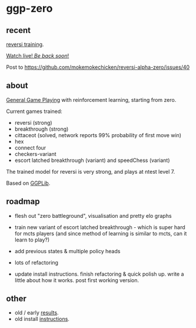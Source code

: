 ggp-zero
========

recent
------

[reversi training](https://github.com/ggplib/ggp-zero/blob/dev/doc/reversi_record.md).

[Watch live! *Be back soon*!](http://simulated.tech:8800/index.html/)

Post to https://github.com/mokemokechicken/reversi-alpha-zero/issues/40

about
------

[General Game Playing](https://en.wikipedia.org/wiki/General_game_playing) with
reinforcement learning, starting from zero.

Current games trained:

 * reversi (strong)
 * breakthrough (strong)
 * cittaceot (solved, network reports 99% probability of first move win)
 * hex
 * connect four
 * checkers-variant
 * escort latched breakthrough (variant) and speedChess (variant)

The trained model for reversi is very strong, and plays at ntest level 7.

Based on [GGPLib](https://github.com/ggplib/ggplib).


roadmap
-------
 * flesh out "zero battleground", visualisation and pretty elo graphs

 * train new variant of escort latched breakthrough - which is super hard for mcts players (and
   since method of learning is similar to mcts, can it learn to play?)

 * add previous states & multiple policy heads

 * lots of refactoring

 * update install instructions.  finish refactoring & quick polish up.  write a little about how it works.  post first working version.


other
-----
* old / early [results](https://github.com/ggplib/ggp-zero/blob/dev/doc/old_results.md).
* old install [instructions](https://github.com/ggplib/ggp-zero/blob/dev/doc/install.md).
